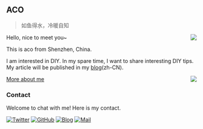 ## ACO

> 如鱼得水，冷暖自知

<a href="#">
  <img align="right" src="https://github-readme-stats.vercel.app/api?username=wwvvv&show_icons=true&hide_border=false&icon_color=ffb90f&title_color=586069&count_private=true&include_all_commits=true">
</a>

Hello, nice to meet you~

This is aco from Shenzhen, China.

I am interested in DIY. In my spare time, I want to share interesting DIY tips. My article will be published in my [blog](https://ddli.cn)(zh-CN).

<a href="#">
  <img align="right" src="https://github-readme-stats.vercel.app/api/top-langs/?username=wwvvv&layout=compact">
</a>


[More about me](https://ddli.cn)

### Contact
Welcome to chat with me! Here is my contact.

[![Twitter](https://img.shields.io/badge/dynamic/json?color=1DA1F2&label=Twitter&logo=twitter&query=%24.data.totalSubs&url=https%3A%2F%2Fapi.spencerwoo.com%2Fsubstats%2F%3Fsource%3Dtwitter%26queryKey%3D_erek&style=for-the-badge)](https://twitter.com/_erek)
[![GitHub](https://img.shields.io/badge/dynamic/json?logo=github&label=GitHub&color=181717&style=for-the-badge&query=$.data.totalSubs&url=https%3a%2f%2fapi.spencerwoo.com%2fsubstats%2f%3fsource%3dgithub%26queryKey%3dAyagawaSeirin)](https://github.com/AyagawaSeirin)
[![Blog](https://img.shields.io/badge/dynamic/json?logo=hexo&color=0E83CD&label=Blog&query=$.data.totalSubs&style=for-the-badge&url=https%3a%2f%2fapi.spencerwoo.com%2fsubstats%2f%3fsource%3dfeedly%26queryKey%3dhttps%3a%2f%2fddli.cn%2ffeed%2findex.xml%26source%3dinoreader%26queryKey%3dhttps%3a%2f%2fblog.ichr.me%2fatom.xml)](https://ddli.cn/)
[![Mail](https://img.shields.io/badge/aco@foxmail.com-911318?logo=Mail.RU&logoColor=white&style=for-the-badge)](mailto:a-co@foxmail.com)
